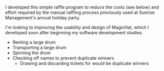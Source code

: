
I developed this simple raffle program to reduce the costs (see below) and effort required by the manual raffling process previously used at Sunrise Management's annual holiday party.

I'm looking to improving the usability and design of MagicHat, which I developed soon after beginning my software development studies.

  * Renting a large drum
  * Transporting a large drum
  * Spinning the drum
  * Checking off names to prevent duplicate winners
    - Drawing and discarding tickets for would be duplicate winners
